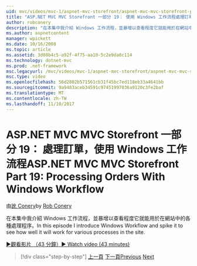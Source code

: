 ```yaml
---
uid: mvc/videos/mvc-1/aspnet-mvc-storefront/aspnet-mvc-mvc-storefront-part-19-processing-orders-with-windows-workflow
title: "ASP.NET MVC MVC Storefront 一部分 19： 使用 Windows 工作流程處理訂單 |Microsoft 文件"
author: robconery
description: "在本集中我介紹 Windows 工作流程，並暴增以查看程度它就能用於在網站中的各種處理程序。"
ms.author: aspnetcontent
manager: wpickett
ms.date: 10/16/2008
ms.topic: article
ms.assetid: 3d08b4c5-a92f-4f75-aa10-5c2e9da8c114
ms.technology: dotnet-mvc
ms.prod: .net-framework
msc.legacyurl: /mvc/videos/mvc-1/aspnet-mvc-storefront/aspnet-mvc-mvc-storefront-part-19-processing-orders-with-windows-workflow
msc.type: video
ms.openlocfilehash: 56d2802b571561cb31f45bc7ed118eb33a4641bb
ms.sourcegitcommit: 9a9483aceb34591c97451997036a9120c3fe2baf
ms.translationtype: MT
ms.contentlocale: zh-TW
ms.lasthandoff: 11/10/2017
---
```

<a name="aspnet-mvc-mvc-storefront-part-19-processing-orders-with-windows-workflow"></a><span data-ttu-id="55803-103">ASP.NET MVC MVC Storefront 一部分 19： 處理訂單，使用 Windows 工作流程</span><span class="sxs-lookup"><span data-stu-id="55803-103">ASP.NET MVC MVC Storefront Part 19: Processing Orders With Windows Workflow</span></span>
====================
<span data-ttu-id="55803-104">由[訛 Conery](https://github.com/robconery)</span><span class="sxs-lookup"><span data-stu-id="55803-104">by [Rob Conery](https://github.com/robconery)</span></span>

<span data-ttu-id="55803-105">在本集中我介紹 Windows 工作流程，並暴增以查看程度它就能用於在網站中的各種處理程序。</span><span class="sxs-lookup"><span data-stu-id="55803-105">In this episode I introduce Windows Workflow and spike it to see how well it will work for various processes in the site.</span></span>

[<span data-ttu-id="55803-106">&#9654;觀看影片 （43 分鐘）</span><span class="sxs-lookup"><span data-stu-id="55803-106">&#9654; Watch video (43 minutes)</span></span>](https://channel9.msdn.com/Blogs/ASP-NET-Site-Videos/aspnet-mvc-mvc-storefront-part-19-processing-orders-with-windows-workflow)

>[!div class="step-by-step"]
<span data-ttu-id="55803-107">[上一頁](aspnet-mvc-storefront-part-18-creating-an-experience.md)
[下一頁](aspnet-mvc-storefront-part-19a-windows-workflow-followup.md)</span><span class="sxs-lookup"><span data-stu-id="55803-107">[Previous](aspnet-mvc-storefront-part-18-creating-an-experience.md)
[Next](aspnet-mvc-storefront-part-19a-windows-workflow-followup.md)</span></span>
